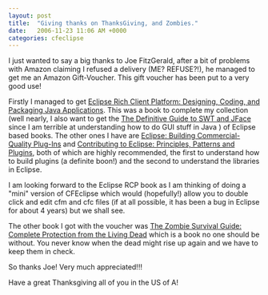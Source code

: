```yaml
---
layout: post
title:  "Giving thanks on ThanksGiving, and Zombies."
date:   2006-11-23 11:06 AM +0000
categories: cfeclipse
---
```

I just wanted to say a big thanks to Joe FitzGerald, after a bit of problems with Amazon claiming I refused a delivery (ME? REFUSE?!), he managed to get me an Amazon Gift-Voucher. This gift voucher has been put to a very good use!

Firstly I managed to get <a href="http://www.amazon.co.uk/exec/obidos/ASIN/0321334612/202-5218834-0604624">Eclipse Rich Client Platform: Designing, Coding, and Packaging Java Applications</a>. This was a book to complete my collection (well nearly, I also want to get the <a href="http://www.amazon.co.uk/Definitive-Guide-SWT-JFace/dp/1590593251/sr=1-1/qid=1164275403/ref=sr_1_1/202-5218834-0604624?ie=UTF8&amp;s=books">The Definitive Guide to SWT and JFace</a> since I am terrible at understanding how to do GUI stuff in Java ) of Eclipse based books. The other ones I have are <a href="http://www.amazon.co.uk/Eclipse-Building-Commercial-Quality-Eric-Clayberg/dp/032142672X/sr=1-6/qid=1164275493/ref=sr_1_6/202-5218834-0604624?ie=UTF8&amp;s=books">Eclipse: Building Commercial-Quality Plug-Ins</a> and <a href="http://www.amazon.co.uk/Contributing-Eclipse-Principles-Patterns-Plugins/dp/0321205758/sr=11-1/qid=1164275539/ref=sr_11_1/202-5218834-0604624">Contributing to Eclipse: Principles, Patterns and Plugins</a>, both of which are highly recommended, the first to understand how to build plugins (a definite boon!) and the second to understand the libraries in Eclipse.

I am looking forward to the Eclipse RCP book as I am thinking of doing a "mini" version of CFEclipse which would (hopefully!) allow you to double click and edit cfm and cfc files (if at all possible, it has been a bug in Eclipse for about 4 years) but we shall see.

The other book I got with the voucher was <a href="http://www.amazon.co.uk/exec/obidos/ASIN/071563318X/202-5218834-0604624">The Zombie Survival Guide: Complete Protection from the Living Dead</a> which is a book no one should be without. You never know when the dead might rise up again and we have to keep them in check. 

So thanks Joe! Very much appreciated!!!

Have a great Thanksgiving all of you in the US of A!